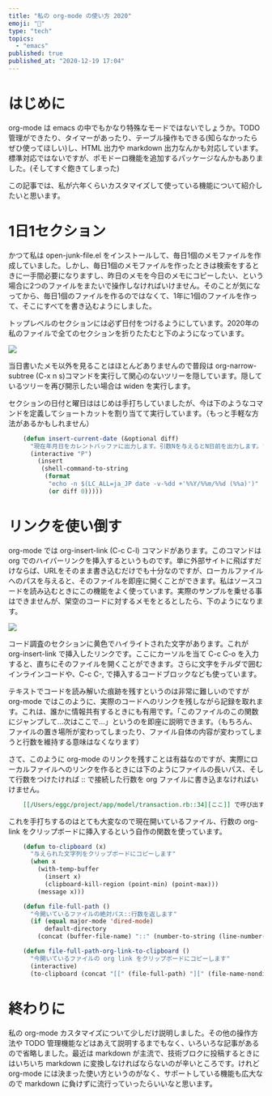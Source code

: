 ```yaml
---
title: "私の org-mode の使い方 2020"
emoji: "🔨"
type: "tech"
topics:
  - "emacs"
published: true
published_at: "2020-12-19 17:04"
---
```


# はじめに

org-mode は emacs の中でもかなり特殊なモードではないでしょうか。TODO管理ができたり、タイマーがあったり、テーブル操作もできる(知らなかったらぜひ使ってほしい)し、HTML 出力や markdown 出力なんかも対応しています。標準対応ではないですが、ポモドーロ機能を追加するパッケージなんかもありました。(そしてすぐ飽きてしまった)

この記事では、私が六年くらいカスタマイズして使っている機能について紹介したいと思います。

# 1日1セクション

かつて私は open-junk-file.el をインストールして、毎日1個のメモファイルを作成していました。しかし、毎日1個のメモファイルを作ったときは検索をするときに一手間必要になりますし、昨日のメモを今日のメモにコピーしたい、という場合に2つのファイルをまたいで操作しなければいけません。そのことが気になってから、毎日1個のファイルを作るのではなくて、1年に1個のファイルを作って、そこにすべてを書き込むようにしました。

トップレベルのセクションには必ず日付をつけるようにしています。2020年の私のファイルで全てのセクションを折りたたむと下のようになっています。

![](https://storage.googleapis.com/zenn-user-upload/roevxu6y855v5qrkrysbae0wa710)


当日書いたメモ以外を見ることはほとんどありませんので普段は org-narrow-subtree (C-x n s)コマンドを実行して関心のないツリーを隠しています。隠しているツリーを再び開示したい場合は widen を実行します。

セクションの日付と曜日ははじめは手打ちしていましたが、今は下のようなコマンドを定義してショートカットを割り当てて実行しています。（もっと手軽な方法があるかもしれません）

```lisp
    (defun insert-current-date (&optional diff)
      "現在年月日をカレントバッファに出力します。引数Nを与えるとN日前を出力します。"
      (interactive "P")
        (insert
         (shell-command-to-string
          (format
           "echo -n $(LC_ALL=ja_JP date -v-%dd +'%%Y/%%m/%%d (%%a)')"
           (or diff 0)))))
```

# リンクを使い倒す

org-mode では org-insert-link (C-c C-l) コマンドがあります。このコマンドは org でのハイパーリンクを挿入するというものです。単に外部サイトに飛ばすだけならば、URLをそのまま書き込むだけでも十分なのですが、ローカルファイルへのパスを与えると、そのファイルを即座に開くことができます。私はソースコードを読み込むときにこの機能をよく使っています。実際のサンプルを乗せる事はできませんが、架空のコードに対するメモをとるとしたら、下のようになります。

![](https://storage.googleapis.com/zenn-user-upload/u9xlhihpspzoi51kuu90g3ircclq)

コード調査のセクションに黄色でハイライトされた文字があります。これが org-insert-link で挿入したリンクです。ここにカーソルを当て C-c C-o を入力すると、直ちにそのファイルを開くことができます。さらに文字をチルダで囲むインラインコードや、C-c C-, で挿入するコードブロックなども使っています。

テキストでコードを読み解いた痕跡を残すというのは非常に難しいのですがorg-mode ではこのように、実際のコードへのリンクを残しながら記録を取れます。これは、誰かに情報共有するときにも有用です。「このファイルのこの関数にジャンプして…次はここで…」というのを即座に説明できます。（もちろん、ファイルの置き場所が変わってしまったり、ファイル自体の内容が変わってしまうと行数を維持する意味はなくなります）

さて、このように org-mode のリンクを残すことは有益なのですが、実際にローカルファイルへのリンクを作るときには下のようにファイルの長いパス、そして行数をつけたければ :: で接続した行数を org ファイルに書き込まなければいけません。

```org
    [[/Users/eggc/project/app/model/transaction.rb::34][ここ]] で呼び出す。
```

これを手打ちするのはとても大変なので現在開いているファイル、行数の org-link をクリップボードに挿入するという自作の関数を使っています。

```lisp
    (defun to-clipboard (x)
      "与えられた文字列をクリップボードにコピーします"
      (when x
        (with-temp-buffer
          (insert x)
          (clipboard-kill-region (point-min) (point-max)))
        (message x)))

    (defun file-full-path ()
      "今開いているファイルの絶対パス::行数を返します"
      (if (equal major-mode 'dired-mode)
          default-directory
        (concat (buffer-file-name) "::" (number-to-string (line-number-at-pos)))))

    (defun file-full-path-org-link-to-clipboard ()
      "今開いているファイルの org link をクリップボードにコピーします"
      (interactive)
      (to-clipboard (concat "[[" (file-full-path) "][" (file-name-nondirectory buffer-file-name) "]]")))
```

# 終わりに

私の org-mode カスタマイズについて少しだけ説明しました。その他の操作方法や TODO 管理機能などはあえて説明するまでもなく、いろいろな記事があるので省略しました。最近は markdown が主流で、技術ブロクに投稿するときにはいちいち markdown に変換しなければならないのが辛いところです。けれど org-mode には決まった使い方というのがなく、サポートしている機能も広大なので markdown に負けずに流行っていったらいいなと思います。
